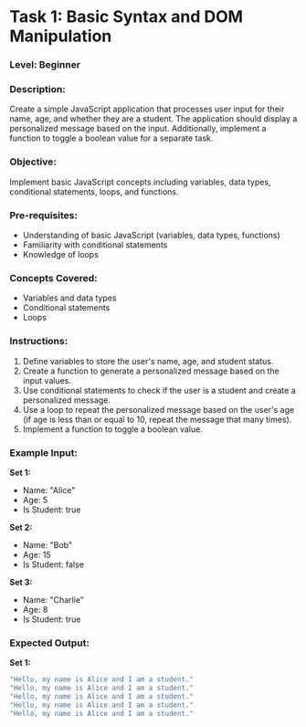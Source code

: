 # Task 1: Basic Syntax and DOM Manipulation

### Level: Beginner

### Description:
Create a simple JavaScript application that processes user input for their name, age, and whether they are a student. The application should display a personalized message based on the input. Additionally, implement a function to toggle a boolean value for a separate task.

### Objective: 
Implement basic JavaScript concepts including variables, data types, conditional statements, loops, and functions.

### Pre-requisites:
- Understanding of basic JavaScript (variables, data types, functions)
- Familiarity with conditional statements
- Knowledge of loops

### Concepts Covered:
- Variables and data types
- Conditional statements
- Loops

### Instructions:
1. Define variables to store the user's name, age, and student status.
2. Create a function to generate a personalized message based on the input values.
3. Use conditional statements to check if the user is a student and create a personalized message.
4. Use a loop to repeat the personalized message based on the user's age (if age is less than or equal to 10, repeat the message that many times).
5. Implement a function to toggle a boolean value.

### Example Input:
**Set 1:**
- Name: "Alice"
- Age: 5
- Is Student: true

**Set 2:**
- Name: "Bob"
- Age: 15
- Is Student: false

**Set 3:**
- Name: "Charlie"
- Age: 8
- Is Student: true

### Expected Output:
**Set 1:**
```javascript
"Hello, my name is Alice and I am a student."
"Hello, my name is Alice and I am a student."
"Hello, my name is Alice and I am a student."
"Hello, my name is Alice and I am a student."
"Hello, my name is Alice and I am a student."
